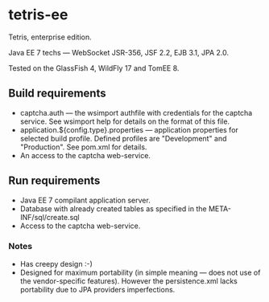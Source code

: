 # tetris-ee

Tetris, enterprise edition.

Java EE 7 techs — WebSocket JSR-356, JSF 2.2, EJB 3.1, JPA 2.0.

Tested on the GlassFish 4, WildFly 17 and TomEE 8.

## Build requirements

- captcha.auth — the wsimport authfile with credentials for the captcha
  service. See wsimport help for details on the format of this file.
- application.${config.type}.properties — application properties for selected
  build profile. Defined profiles are "Development" and "Production".
  See pom.xml for details.
- An access to the captcha web-service.

## Run requirements

- Java EE 7 compilant application server.
- Database with already created tables as specified in the
  META-INF/sql/create.sql
- Access to the captcha web-service.

### Notes
- Has creepy design :-)
- Designed for maximum portability (in simple meaning — does not use of the
  vendor-specific features). However the persistence.xml lacks portability
  due to JPA providers imperfections.
